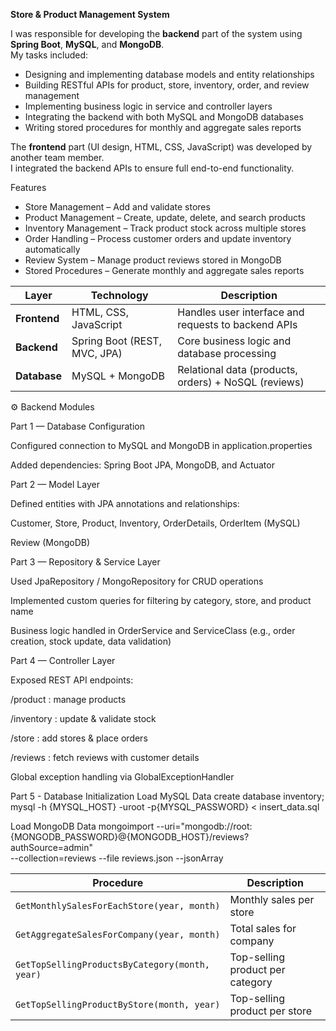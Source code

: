 **Store & Product Management System**

I was responsible for developing the **backend** part of the system using **Spring Boot**, **MySQL**, and **MongoDB**.  
My tasks included:
- Designing and implementing database models and entity relationships  
- Building RESTful APIs for product, store, inventory, order, and review management  
- Implementing business logic in service and controller layers  
- Integrating the backend with both MySQL and MongoDB databases  
- Writing stored procedures for monthly and aggregate sales reports  

The **frontend** part (UI design, HTML, CSS, JavaScript) was developed by another team member.  
I integrated the backend APIs to ensure full end-to-end functionality.

Features

- Store Management – Add and validate stores
- Product Management – Create, update, delete, and search products
- Inventory Management – Track product stock across multiple stores
- Order Handling – Process customer orders and update inventory automatically
- Review System – Manage product reviews stored in MongoDB
- Stored Procedures – Generate monthly and aggregate sales reports

| Layer        | Technology                   | Description                                          |
| ------------ | ---------------------------- | ---------------------------------------------------- |
| **Frontend** | HTML, CSS, JavaScript        | Handles user interface and requests to backend APIs  |
| **Backend**  | Spring Boot (REST, MVC, JPA) | Core business logic and database processing          |
| **Database** | MySQL + MongoDB              | Relational data (products, orders) + NoSQL (reviews) |

⚙️ Backend Modules

Part 1 — Database Configuration

Configured connection to MySQL and MongoDB in application.properties

Added dependencies: Spring Boot JPA, MongoDB, and Actuator

Part 2 — Model Layer

Defined entities with JPA annotations and relationships:

Customer, Store, Product, Inventory, OrderDetails, OrderItem (MySQL)

Review (MongoDB)

Part 3 — Repository & Service Layer

Used JpaRepository / MongoRepository for CRUD operations

Implemented custom queries for filtering by category, store, and product name

Business logic handled in OrderService and ServiceClass
(e.g., order creation, stock update, data validation)

Part 4 — Controller Layer

Exposed REST API endpoints:

/product : manage products 

/inventory : update & validate stock

/store : add stores & place orders

/reviews : fetch reviews with customer details

Global exception handling via GlobalExceptionHandler

Part 5 - Database Initialization
Load MySQL Data
create database inventory;
mysql -h {MYSQL_HOST} -uroot -p{MYSQL_PASSWORD} < insert_data.sql

Load MongoDB Data
mongoimport --uri="mongodb://root:{MONGODB_PASSWORD}@{MONGODB_HOST}/reviews?authSource=admin" \
--collection=reviews --file reviews.json --jsonArray

| Procedure                                      | Description                      |
| ---------------------------------------------- | -------------------------------- |
| `GetMonthlySalesForEachStore(year, month)`     | Monthly sales per store          |
| `GetAggregateSalesForCompany(year, month)`     | Total sales for company          |
| `GetTopSellingProductsByCategory(month, year)` | Top-selling product per category |
| `GetTopSellingProductByStore(month, year)`     | Top-selling product per store    |
